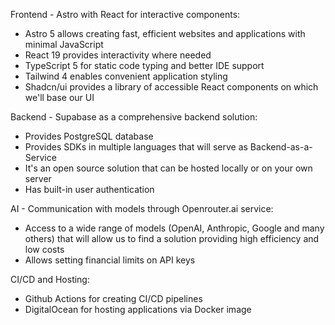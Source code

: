 Frontend - Astro with React for interactive components:
- Astro 5 allows creating fast, efficient websites and applications with minimal JavaScript
- React 19 provides interactivity where needed
- TypeScript 5 for static code typing and better IDE support
- Tailwind 4 enables convenient application styling
- Shadcn/ui provides a library of accessible React components on which we'll base our UI

Backend - Supabase as a comprehensive backend solution:
- Provides PostgreSQL database
- Provides SDKs in multiple languages that will serve as Backend-as-a-Service
- It's an open source solution that can be hosted locally or on your own server
- Has built-in user authentication

AI - Communication with models through Openrouter.ai service:
- Access to a wide range of models (OpenAI, Anthropic, Google and many others) that will allow us to find a solution providing high efficiency and low costs
- Allows setting financial limits on API keys

CI/CD and Hosting:
- Github Actions for creating CI/CD pipelines
- DigitalOcean for hosting applications via Docker image
